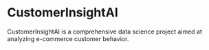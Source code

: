 # CustomerInsightAI
CustomerInsightAI is a comprehensive data science project aimed at analyzing e-commerce customer behavior. 
